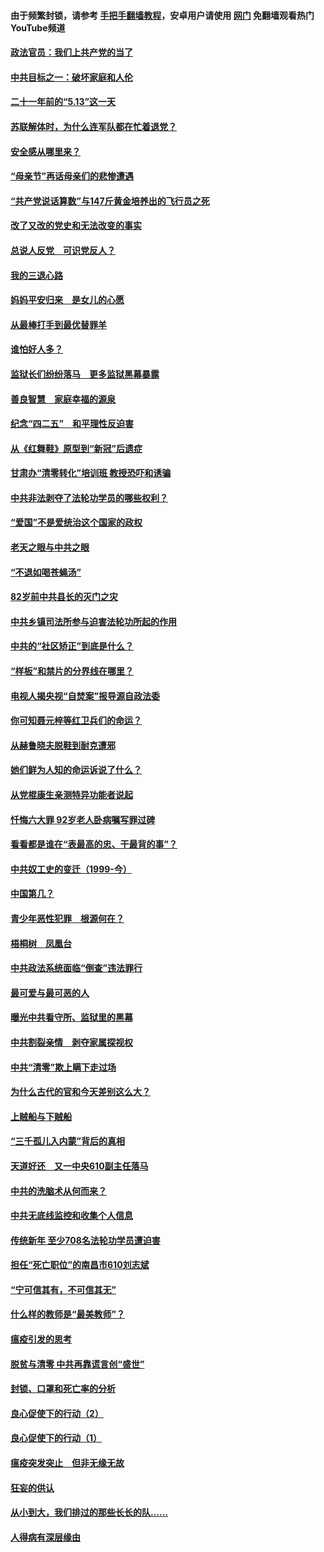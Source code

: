#### 由于频繁封锁，请参考 [手把手翻墙教程](https://github.com/gfw-breaker/guides/wiki/)，安卓用户请使用 [网门](https://github.com/gfw-breaker/nogfw/blob/master/dl.md?t=05172101) 免翻墙观看热门YouTube频道 

#### [政法官员：我们上共产党的当了](../pages/19/425351.md?t=05172101) 

#### [中共目标之一：破坏家庭和人伦](../pages/19/424454.md?t=05172101) 

#### [二十一年前的“5.13”这一天](../pages/19/424814.md?t=05172101) 

#### [苏联解体时，为什么连军队都在忙着退党？](../pages/19/424335.md?t=05172101) 

#### [安全感从哪里来？](../pages/19/424336.md?t=05172101) 

#### [“母亲节”再话母亲们的悲惨遭遇](../pages/19/424234.md?t=05172101) 

#### [“共产党说话算数”与147斤黄金培养出的飞行员之死](../pages/19/424115.md?t=05172101) 

#### [改了又改的党史和无法改变的事实](../pages/19/424037.md?t=05172101) 

#### [总说人反党　可识党反人？](../pages/19/423820.md?t=05172101) 

#### [我的三退心路](../pages/19/423876.md?t=05172101) 

#### [妈妈平安归来　是女儿的心愿](../pages/19/423947.md?t=05172101) 

#### [从最棒打手到最优替罪羊](../pages/19/423819.md?t=05172101) 

#### [谁怕好人多？](../pages/19/423774.md?t=05172101) 

#### [监狱长们纷纷落马　更多监狱黑幕暴露](../pages/19/423787.md?t=05172101) 

#### [善良智慧　家庭幸福的源泉](../pages/19/423632.md?t=05172101) 

#### [纪念“四二五”　和平理性反迫害](../pages/19/423660.md?t=05172101) 

#### [从《红舞鞋》原型到“新冠”后遗症](../pages/19/423509.md?t=05172101) 

#### [甘肃办“清零转化”培训班 教授恐吓和诱骗](../pages/19/423498.md?t=05172101) 

#### [中共非法剥夺了法轮功学员的哪些权利？](../pages/19/423392.md?t=05172101) 

#### [“爱国”不是爱统治这个国家的政权](../pages/19/423029.md?t=05172101) 

#### [老天之眼与中共之眼](../pages/19/423378.md?t=05172101) 

#### [“不退如喝苍蝇汤”](../pages/19/423287.md?t=05172101) 

#### [82岁前中共县长的灭门之灾](../pages/19/423055.md?t=05172101) 

#### [中共乡镇司法所参与迫害法轮功所起的作用](../pages/19/423064.md?t=05172101) 

#### [中共的“社区矫正”到底是什么？](../pages/19/422870.md?t=05172101) 

#### [“样板”和禁片的分界线在哪里？](../pages/19/422704.md?t=05172101) 

#### [电视人揭央视“自焚案”报导源自政法委](../pages/19/422770.md?t=05172101) 

#### [你可知聂元梓等红卫兵们的命运？](../pages/19/422848.md?t=05172101) 

#### [从赫鲁晓夫脱鞋到耐克遭邪](../pages/19/422826.md?t=05172101) 

#### [她们鲜为人知的命运诉说了什么？](../pages/19/422754.md?t=05172101) 

#### [从党棍康生亲测特异功能者说起](../pages/19/422657.md?t=05172101) 

#### [忏悔六大罪 92岁老人卧病嘱写罪过碑](../pages/19/422750.md?t=05172101) 

#### [看看都是谁在“表最高的忠、干最背的事”？](../pages/19/422703.md?t=05172101) 

#### [中共奴工史的变迁（1999-今）](../pages/19/422656.md?t=05172101) 

#### [中国第几？](../pages/19/422496.md?t=05172101) 

#### [青少年恶性犯罪　根源何在？](../pages/19/422449.md?t=05172101) 

#### [梧桐树　凤凰台](../pages/19/422442.md?t=05172101) 

#### [中共政法系统面临“倒查”违法罪行](../pages/19/422497.md?t=05172101) 

#### [最可爱与最可恶的人](../pages/19/422448.md?t=05172101) 

#### [曝光中共看守所、监狱里的黑幕](../pages/19/422390.md?t=05172101) 

#### [中共割裂亲情　剥夺家属探视权](../pages/19/422364.md?t=05172101) 

#### [中共“清零”欺上瞒下走过场](../pages/19/422306.md?t=05172101) 

#### [为什么古代的官和今天差别这么大？](../pages/19/422228.md?t=05172101) 

#### [上贼船与下贼船](../pages/19/422276.md?t=05172101) 

#### [“三千孤儿入内蒙”背后的真相](../pages/19/422229.md?t=05172101) 

#### [天道好还　又一中央610副主任落马](../pages/19/422155.md?t=05172101) 

#### [中共的洗脑术从何而来？](../pages/19/422154.md?t=05172101) 

#### [中共无底线监控和收集个人信息](../pages/19/422039.md?t=05172101) 

#### [传统新年 至少708名法轮功学员遭迫害](../pages/19/421946.md?t=05172101) 

#### [担任“死亡职位”的南昌市610刘志斌](../pages/19/421957.md?t=05172101) 

#### [“宁可信其有，不可信其无”](../pages/19/421691.md?t=05172101) 

#### [什么样的教师是“最美教师”？](../pages/19/421755.md?t=05172101) 

#### [瘟疫引发的思考](../pages/19/421594.md?t=05172101) 

#### [脱贫与清零 中共再靠谎言创“盛世”](../pages/19/421590.md?t=05172101) 

#### [封锁、口罩和死亡率的分析](../pages/19/421495.md?t=05172101) 

#### [良心促使下的行动（2）](../pages/19/421361.md?t=05172101) 

#### [良心促使下的行动（1）](../pages/19/421302.md?t=05172101) 

#### [瘟疫突发突止　但非无缘无故](../pages/19/421281.md?t=05172101) 

#### [狂妄的供认](../pages/19/421199.md?t=05172101) 

#### [从小到大，我们排过的那些长长的队……](../pages/19/421243.md?t=05172101) 

#### [人得病有深层缘由](../pages/19/420864.md?t=05172101) 


